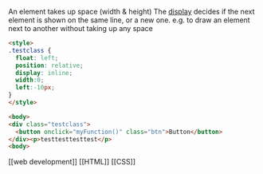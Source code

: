 An element takes up space (width & height)
The [display](https://www.w3schools.com/cssref/pr_class_display.php) decides if the next element is shown on the same line, or a new one.
e.g. to draw an element next to another without taking up any space

```html
<style>
.testclass {
  float: left;
  position: relative;
  display: inline;
  width:0;
  left:-10px;
}
</style>

<body>
<div class="testclass">
  <button onclick="myFunction()" class="btn">Button</button>
</div><p>testtesttesttest</p>
<body>
```

[[web development]]
[[HTML]] [[CSS]] 